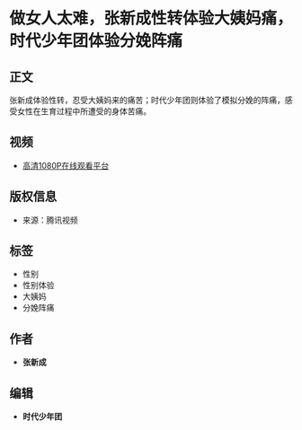 # 做女人太难，张新成性转体验大姨妈痛，时代少年团体验分娩阵痛

## 正文

张新成体验性转，忍受大姨妈来的痛苦；时代少年团则体验了模拟分娩的阵痛，感受女性在生育过程中所遭受的身体苦痛。

## 视频

- [高清1080P在线观看平台](https://v.qq.com)

## 版权信息

- 来源：腾讯视频

## 标签

- 性别
- 性别体验
- 大姨妈
- 分娩阵痛

## 作者

- **张新成**

## 编辑

- **时代少年团**